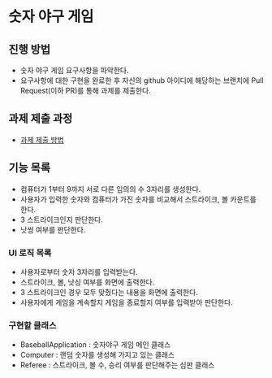 # 숫자 야구 게임
## 진행 방법
* 숫자 야구 게임 요구사항을 파악한다.
* 요구사항에 대한 구현을 완료한 후 자신의 github 아이디에 해당하는 브랜치에 Pull Request(이하 PR)를 통해 과제를 제출한다.

## 과제 제출 과정
* [과제 제출 방법](https://github.com/next-step/nextstep-docs/tree/master/precourse)

## 기능 목록
* 컴퓨터가 1부터 9까지 서로 다른 임의의 수 3자리를 생성한다.
* 사용자가 입력한 숫자와 컴퓨터가 가진 숫자를 비교해서 스트라이크, 볼 카운트를 한다.
* 3 스트라이크인지 판단한다.
* 낫씽 여부를 판단한다.

### UI 로직 목록
* 사용자로부터 숫자 3자리를 입력받는다.
* 스트라이크, 볼, 낫싱 여부를 화면에 출력한다.
* 3 스트라이크인 경우 모두 맞췄다는 내용을 화면에 출력한다.
* 사용자에게 게임을 계속할지 게임을 종료할지 여부를 입력받아 판단한다.

### 구현할 클래스
* BaseballApplication : 숫자야구 게임 메인 클래스
* Computer : 랜덤 숫자를 생성해 가지고 있는 클래스
* Referee : 스트라이크, 볼 수, 승리 여부를 판단해주는 심판 클래스
